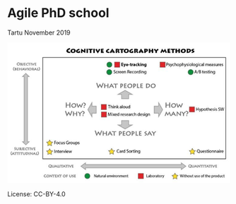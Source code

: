 # Agile PhD school 

Tartu November 2019

![cognitive cartogrphy methods](methods.jpg)

License: CC-BY-4.0

